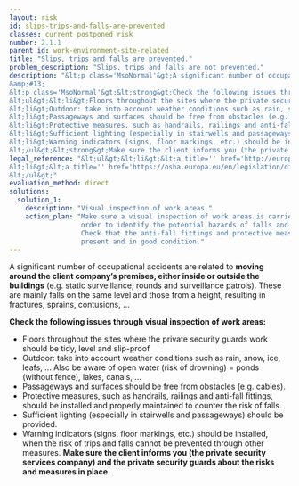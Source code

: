 ```yaml
---
layout: risk
id: slips-trips-and-falls-are-prevented
classes: current postponed risk
number: 2.1.1
parent_id: work-environment-site-related
title: "Slips, trips and falls are prevented."
problem_description: "Slips, trips and falls are not prevented."
description: "&lt;p class='MsoNormal'&gt;A significant number of occupational accidents are related to &lt;strong&gt;moving around the client company’s premises, either inside or outside the buildings&lt;/strong&gt; (e.g. static surveillance, rounds and surveillance patrols). These are mainly falls on the same level and those from a height, resulting in fractures, sprains, contusions, ... &lt;/p&gt;&amp;#13;
&amp;#13;
&lt;p class='MsoNormal'&gt;&lt;strong&gt;Check the following issues through visual inspection of work areas:&lt;/strong&gt;&lt;/p&gt;&amp;#13;
&lt;ul&gt;&lt;li&gt;Floors throughout the sites where the private security guards work should be tidy, level and slip-proof&lt;/li&gt;&amp;#13;
&lt;li&gt;Outdoor: take into account weather conditions such as rain, snow, ice, leafs, ... Also be aware of open water (risk of drowning) = ponds (without fence), lakes, canals, ...&lt;/li&gt;&amp;#13;
&lt;li&gt;Passageways and surfaces should be free from obstacles (e.g. cables). &lt;/li&gt;&amp;#13;
&lt;li&gt;Protective measures, such as handrails, railings and anti-fall fittings, should be installed and properly maintained to counter the risk of falls.&lt;/li&gt;&amp;#13;
&lt;li&gt;Sufficient lighting (especially in stairwells and passageways) should be provided.&lt;/li&gt;&amp;#13;
&lt;li&gt;Warning indicators (signs, floor markings, etc.) should be installed, when the risk of trips and falls cannot be prevented through other measures.&lt;/li&gt;&amp;#13;
&lt;/ul&gt;&lt;strong&gt;Make sure the client informs you (the private security services company) and the private security guards about the risks and measures in place.&lt;/strong&gt;"
legal_reference: "&lt;ul&gt;&lt;li&gt;&lt;a title='' href='http://europa.eu/legislation_summaries/employment_and_social_policy/health_hygiene_safety_at_work/c11113_en.htm' rel='nofollow' target='_blank'&gt;89/391/CEE Implementing measures to improve the health and safety of workers (framework directive).&lt;/a&gt;&lt;/li&gt;&amp;#13;
&lt;li&gt;&lt;a title='' href='https://osha.europa.eu/en/legislation/directives/workplaces-equipment-signs-personal-protective-equipment/osh-directives/2' rel='nofollow' target='_blank'&gt;89/654/EEC Directive on the minimum safety and health requirements for the workplace&lt;/a&gt;.&lt;/li&gt;&amp;#13;
&lt;/ul&gt;"
evaluation_method: direct
solutions:
  solution_1:
    description: "Visual inspection of work areas."
    action_plan: "Make sure a visual inspection of work areas is carried out in
                  order to identify the potential hazards of falls and slips.
                  Check that the anti-fall fittings and protective measures are
                  present and in good condition."
---
```

A significant number of occupational accidents are related to **moving around
the client company’s premises, either inside or outside the buildings** (e.g.
static surveillance, rounds and surveillance patrols). These are mainly falls
on the same level and those from a height, resulting in fractures, sprains,
contusions, ...

**Check the following issues through visual inspection of work areas:**

  * Floors throughout the sites where the private security guards work should be tidy, level and slip-proof
  * Outdoor: take into account weather conditions such as rain, snow, ice, leafs, ... Also be aware of open water (risk of drowning) = ponds (without fence), lakes, canals, ...
  * Passageways and surfaces should be free from obstacles (e.g. cables). 
  * Protective measures, such as handrails, railings and anti-fall fittings, should be installed and properly maintained to counter the risk of falls.
  * Sufficient lighting (especially in stairwells and passageways) should be provided.
  * Warning indicators (signs, floor markings, etc.) should be installed, when the risk of trips and falls cannot be prevented through other measures.
**Make sure the client informs you (the private security services company) and the private security guards about the risks and measures in place.**


